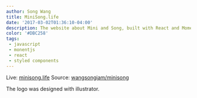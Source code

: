 ```yaml
---
author: Song Wang
title: MiniSong.life
date: '2017-03-02T01:36:10-04:00'
description: The website about Mini and Song, built with React and Momentjs
color: '#DBC258'
tags:
 - javascript
 - monentjs
 - react
 - styled components
---
```

Live: [minisong.life](http://minisong.life)
Source: [wangsongiam/minisong](https://github.com/wangsongiam/minisong)


The logo was designed with illustrator.
